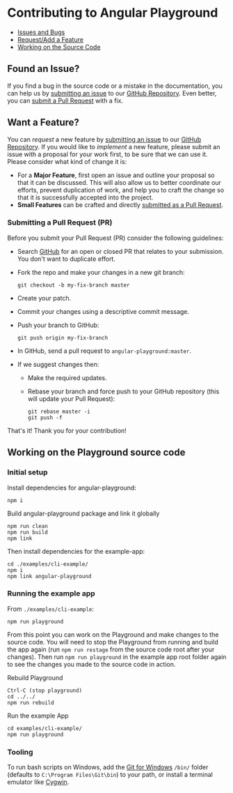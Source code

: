 # Contributing to Angular Playground

 - [Issues and Bugs](#issue)
 - [Request/Add a Feature](#feature)
 - [Working on the Source Code](#dev)
 
## <a name="issue"></a> Found an Issue?
If you find a bug in the source code or a mistake in the documentation, you can help us by
[submitting an issue][submitissue] to our [GitHub Repository][github]. Even better, 
you can [submit a Pull Request](#submit-pr) with a fix.

## <a name="feature"></a> Want a Feature?
You can *request* a new feature by [submitting an issue][submitissue] to our [GitHub
Repository][github]. If you would like to *implement* a new feature, please submit an issue with
a proposal for your work first, to be sure that we can use it.
Please consider what kind of change it is:

* For a **Major Feature**, first open an issue and outline your proposal so that it can be
discussed. This will also allow us to better coordinate our efforts, prevent duplication of work,
and help you to craft the change so that it is successfully accepted into the project.
* **Small Features** can be crafted and directly [submitted as a Pull Request](#submit-pr).

### <a name="submit-pr"></a> Submitting a Pull Request (PR)
Before you submit your Pull Request (PR) consider the following guidelines:

* Search [GitHub](https://github.com/socreate/angular-playground/pulls) for an open or closed PR
  that relates to your submission. You don't want to duplicate effort.
* Fork the repo and make your changes in a new git branch:

     ```shell
     git checkout -b my-fix-branch master
     ```

* Create your patch.
* Commit your changes using a descriptive commit message.
* Push your branch to GitHub:

    ```shell
    git push origin my-fix-branch
    ```

* In GitHub, send a pull request to `angular-playground:master`.
* If we suggest changes then:
  * Make the required updates.
  * Rebase your branch and force push to your GitHub repository (this will update your Pull Request):

    ```shell
    git rebase master -i
    git push -f
    ```

That's it! Thank you for your contribution!

## <a name="dev"></a> Working on the Playground source code
### Initial setup
Install dependencies for angular-playground:

```
npm i
```

Build angular-playground package and link it globally
```
npm run clean
npm run build
npm link
```

Then install dependencies for the example-app:
```
cd ./examples/cli-example/
npm i
npm link angular-playground
```
### Running the example app
From `./examples/cli-example`:
```
npm run playground
```

From this point you can work on the Playground and make changes to the source code.  You will need to stop the Playground
from running and build the app again (run `npm run restage` from the source code root after your changes).  Then run `npm run playground`
in the example app root folder again to see the changes you made to the source code in action.

Rebuild Playground
```
Ctrl-C (stop playground)
cd ../../
npm run rebuild
```

Run the example App
```
cd examples/cli-example/
npm run playground
```

### Tooling
To run bash scripts on Windows, add the [Git for Windows](https://git-scm.com/) `/bin/`
folder (defaults to `C:\Program Files\Git\bin`) to your path, or install a terminal emulator like
[Cygwin](https://cygwin.com/).


[github]: https://github.com/socreate/angular-playground
[submitissue]: https://github.com/socreate/angular-playground/issues/new
